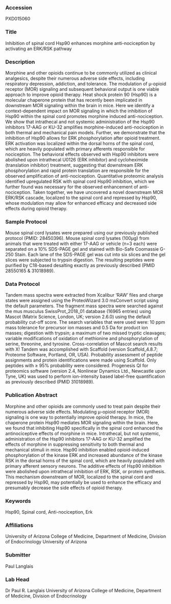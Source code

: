 ### Accession
PXD015060

### Title
Inhibition of spinal cord Hsp90 enhances morphine anti-nociception by activating an ERK/RSK pathway

### Description
Morphine and other opioids continue to be commonly utilized as clinical analgesics, despite their numerous adverse side effects, including respiratory depression, addiction, and tolerance. The modulation of µ-opioid receptor (MOR) signaling and subsequent behavioral output is one viable approach to improve opioid therapy. Heat shock protein 90 (Hsp90) is a molecular chaperone protein that has recently been implicated in downstream MOR signaling within the brain in mice. Here we identify a context-dependent impact on MOR signaling in which the inhibition of Hsp90 within the spinal cord promotes morphine induced anti-nociception. We show that intrathecal and not systemic administration of the Hsp90 inhibitors 17-AAG or KU-32 amplifies morphine-induced anti-nociception in both thermal and mechanical pain models. Further, we demonstrate that the inhibition of Hsp90 allows for ERK phosphorylation after opioid treatment. ERK activation was localized within the dorsal horns of the spinal cord, which are heavily populated with primary afferents responsible for nociception. The behavioral effects observed with Hsp90 inhibitors were abolished upon intrathecal U0126 (ERK inhibitor) and cycloheximide (translation inhibitor) treatment, suggesting that downstream ERK phosphorylation and rapid protein translation are responsible for the observed amplification of anti-nociception. Quantitative proteomic analysis identified upregulated RSK with spinal cord Hsp90 inhibition, which we further found was necessary for the observed enhancement of anti-nociception. Taken together, we have uncovered a novel downstream MOR ERK/RSK cascade, localized to the spinal cord and repressed by Hsp90, whose modulation may allow for enhanced efficacy and decreased side effects during opioid therapy.

### Sample Protocol
Mouse spinal cord lysates were prepared using our previously published protocol (PMID: 28450396). Mouse spinal cord lysates (100µg) from animals that were treated with either 17-AAG or vehicle (n=3 each) were separated on a 10% SDS-PAGE gel and stained with Bio-Safe Coomassie G-250 Stain. Each lane of the SDS-PAGE gel was cut into six slices and the gel slices were subjected to trypsin digestion. The resulting peptides were purified by C18-based desalting exactly as previously described (PMID 28550165 & 31018989).

### Data Protocol
Tandem mass spectra were extracted from Xcalibur ‘RAW’ files and charge states were assigned using the ProteoWizard 3.0 msConvert script using the default parameters. The fragment mass spectra were searched against the mus musculus SwissProt_2018_01 database (16965 entries) using Mascot (Matrix Science, London, UK; version 2.6.0) using the default probability cut-off score. The search variables that were used were: 10 ppm mass tolerance for precursor ion masses and 0.5 Da for product ion masses; digestion with trypsin; a maximum of two missed tryptic cleavages; variable modifications of oxidation of methionine and phosphorylation of serine, threonine, and tyrosine. Cross-correlation of Mascot search results with X! Tandem was accomplished with Scaffold (version Scaffold_4.8.7; Proteome Software, Portland, OR, USA). Probability assessment of peptide assignments and protein identifications were made using Scaffold. Only peptides with ≥ 95% probability were considered. Progenesis QI for proteomics software (version 2.4, Nonlinear Dynamics Ltd., Newcastle upon Tyne, UK) was used to perform ion-intensity based label-free quantification as previously described (PMID 31018989).

### Publication Abstract
Morphine and other opioids are commonly used to treat pain despite their numerous adverse side effects. Modulating &#x3bc;-opioid receptor (MOR) signaling is one way to potentially improve opioid therapy. In mice, the chaperone protein Hsp90 mediates MOR signaling within the brain. Here, we found that inhibiting Hsp90 specifically in the spinal cord enhanced the antinociceptive effects of morphine in mice. Intrathecal, but not systemic, administration of the Hsp90 inhibitors 17-AAG or KU-32 amplified the effects of morphine in suppressing sensitivity to both thermal and mechanical stimuli in mice. Hsp90 inhibition enabled opioid-induced phosphorylation of the kinase ERK and increased abundance of the kinase RSK in the dorsal horns of the spinal cord, which are heavily populated with primary afferent sensory neurons. The additive effects of Hsp90 inhibition were abolished upon intrathecal inhibition of ERK, RSK, or protein synthesis. This mechanism downstream of MOR, localized to the spinal cord and repressed by Hsp90, may potentially be used to enhance the efficacy and presumably decrease the side effects of opioid therapy.

### Keywords
Hsp90, Spinal cord, Anti-nociception, Erk

### Affiliations
University of Arizona College of Medicine, Department of Medicine, Division of Endocrinology
University of Arizona

### Submitter
Paul Langlais

### Lab Head
Dr Paul R. Langlais
University of Arizona College of Medicine, Department of Medicine, Division of Endocrinology



